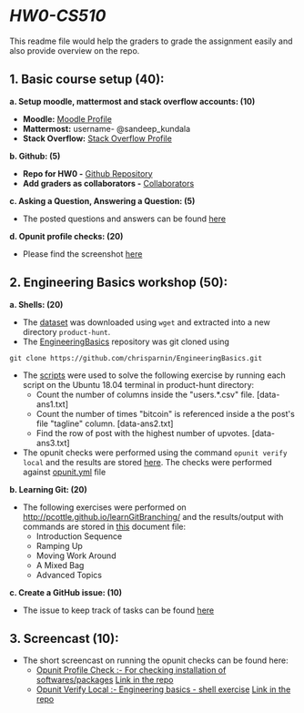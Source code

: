 # ***HW0-CS510***

This readme file would help the graders to grade the assignment easily and also provide overview on the repo.

## **1. Basic course setup (40):**
**a. Setup moodle, mattermost and stack overflow accounts: (10)**
* **Moodle:** [Moodle Profile](https://moodle-courses1920.wolfware.ncsu.edu/user/profile.php?id=110702)
* **Mattermost:** username- @sandeep_kundala
* **Stack Overflow:** [Stack Overflow Profile](https://stackoverflow.com/c/ncsu/users/381/?tab=profile)

**b. Github: (5)**
* **Repo for HW0 -** [Github Repository](https://github.ncsu.edu/skundal/HW0-CS510)
* **Add graders as collaborators -** [Collaborators](https://github.ncsu.edu/skundal/HW0-CS510/settings/collaboration)

**c. Asking a Question, Answering a Question: (5)**
* The posted questions and answers can be found [here](https://stackoverflow.com/c/ncsu/users/381/?tab=profile)

**d. Opunit profile checks: (20)**
* Please find the screenshot [here](https://github.ncsu.edu/skundal/HW0-CS510/blob/master/hw0-opunit_profile_check.png)


## **2. Engineering Basics workshop (50):**
**a. Shells: (20)**
* The [dataset](https://s3-us-west-2.amazonaws.com/producthunt-downloads/ph-export--2016-04-01.tar.gz) was downloaded using `wget` and extracted into a new directory `product-hunt`.
* The [EngineeringBasics](https://github.com/chrisparnin/EngineeringBasics.git) repository was git cloned using 

`git clone https://github.com/chrisparnin/EngineeringBasics.git`
* The [scripts](https://github.ncsu.edu/skundal/HW0-CS510/blob/master/Scripts.txt) were used to solve the following exercise by running each script on the Ubuntu 18.04 terminal in product-hunt directory:
    * Count the number of columns inside the "users.\*.csv" file. [data-ans1.txt]
    * Count the number of times "bitcoin" is referenced inside a the post's file "tagline" column. [data-ans2.txt]
    * Find the row of post with the highest number of upvotes. [data-ans3.txt]
* The opunit checks were performed using the command `opunit verify local` and the results are stored [here](https://github.ncsu.edu/skundal/HW0-CS510/blob/master/hw0-opunit_local_check.png). The checks were performed against [opunit.yml](https://github.ncsu.edu/skundal/HW0-CS510/blob/master/opunit.yml) file

**b. Learning Git: (20)**
* The following exercises were performed on http://pcottle.github.io/learnGitBranching/ and the results/output with commands are stored in [this](https://github.ncsu.edu/skundal/HW0-CS510/blob/master/git.docx) document file:
  * Introduction Sequence
  * Ramping Up
  * Moving Work Around
  * A Mixed Bag
  * Advanced Topics
  
**c. Create a GitHub issue: (10)**
* The issue to keep track of tasks can be found [here](https://github.ncsu.edu/skundal/HW0-CS510/issues/1)

## **3. Screencast (10):**
* The short screencast on running the opunit checks can be found here:
   * [Opunit Profile Check :- For checking installation of softwares/packages](https://drive.google.com/open?id=1F0txXWNkZ7NKdU04eptreKvr6ic7E3iU) [Link in the repo](https://github.ncsu.edu/skundal/HW0-CS510/blob/master/CS510-HW0-Opunit%20Profile%20Check.mp4)
   * [Opunit Verify Local :- Engineering basics - shell exercise](https://drive.google.com/open?id=1ByuNndJnx4YjFM-jN2vxibqdSFwtKYci) [Link in the repo](https://github.ncsu.edu/skundal/HW0-CS510/blob/master/CS510-HW0-Opunit%20verify%20local.mp4)
